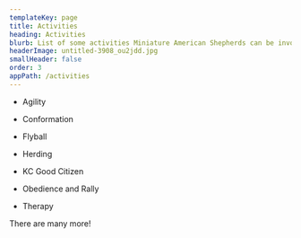 ```yaml
---
templateKey: page
title: Activities
heading: Activities
blurb: List of some activities Miniature American Shepherds can be involved with
headerImage: untitled-3908_ou2jdd.jpg
smallHeader: false
order: 3
appPath: /activities
---
```


- Agility

- Conformation
- Flyball
- Herding
- KC Good Citizen
- Obedience and Rally
- Therapy

There are many more!
